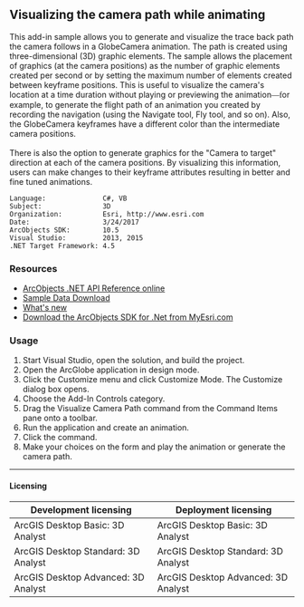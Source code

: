 ## Visualizing the camera path while animating

  <div xmlns="http://www.w3.org/1999/xhtml" xmlns:my="http://schemas.microsoft.com/office/infopath/2003/myXSD/2006-02-10T23:25:53">This add-in sample allows you to generate and visualize the trace back path the camera follows in a GlobeCamera animation. The path is created using three-dimensional (3D) graphic elements. The sample allows the placement of graphics (at the camera positions) as the number of graphic elements created per second or by setting the maximum number of elements created between keyframe positions. This is useful to visualize the camera's location at a time duration without playing or previewing the animation<font face="Verdana">—f</font>or example, to generate the flight path of an animation you created by recording the navigation (using the Navigate tool, Fly tool, and so on). Also, the GlobeCamera keyframes have a different color than the intermediate camera positions. </div>
  <div xmlns="http://www.w3.org/1999/xhtml" xmlns:my="http://schemas.microsoft.com/office/infopath/2003/myXSD/2006-02-10T23:25:53"> </div>
  <div xmlns="http://www.w3.org/1999/xhtml" xmlns:my="http://schemas.microsoft.com/office/infopath/2003/myXSD/2006-02-10T23:25:53">There is also the option to generate graphics for the "Camera to target" direction at each of the camera positions. By visualizing this information, users can make changes to their keyframe attributes resulting in better and fine tuned animations.</div>  


<!-- TODO: Fill this section below with metadata about this sample-->
```
Language:              C#, VB
Subject:               3D
Organization:          Esri, http://www.esri.com
Date:                  3/24/2017
ArcObjects SDK:        10.5
Visual Studio:         2013, 2015
.NET Target Framework: 4.5
```

### Resources

* [ArcObjects .NET API Reference online](http://desktop.arcgis.com/en/arcobjects/latest/net/webframe.htm)  
* [Sample Data Download](../../releases)  
* [What's new](http://desktop.arcgis.com/en/arcobjects/latest/net/webframe.htm#05247c04-bfd9-4e36-ae09-bc6e833c3b14.htm)  
* [Download the ArcObjects SDK for .Net from MyEsri.com](https://my.esri.com/)  

### Usage
1. Start Visual Studio, open the solution, and build the project.  
1. Open the ArcGlobe application in design mode.  
1. Click the Customize menu and click Customize Mode. The Customize dialog box opens.   
1. Choose the Add-In Controls category.  
1. Drag the Visualize Camera Path command from the Command Items pane onto a toolbar.  
1. Run the application and create an animation.  
1. Click the command.  
1. Make your choices on the form and play the animation or generate the camera path.  









---------------------------------

#### Licensing  
| Development licensing | Deployment licensing | 
| ------------- | ------------- | 
| ArcGIS Desktop Basic: 3D Analyst | ArcGIS Desktop Basic: 3D Analyst |  
| ArcGIS Desktop Standard: 3D Analyst | ArcGIS Desktop Standard: 3D Analyst |  
| ArcGIS Desktop Advanced: 3D Analyst | ArcGIS Desktop Advanced: 3D Analyst |  


